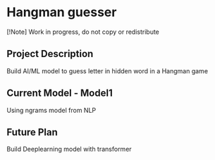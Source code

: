 # Hangman guesser
[!Note]
Work in progress, do not copy or redistribute
## Project Description
Build AI/ML model to guess letter in hidden word in a Hangman game

## Current Model - Model1
Using ngrams model from NLP
## Future Plan
Build Deeplearning model with transformer